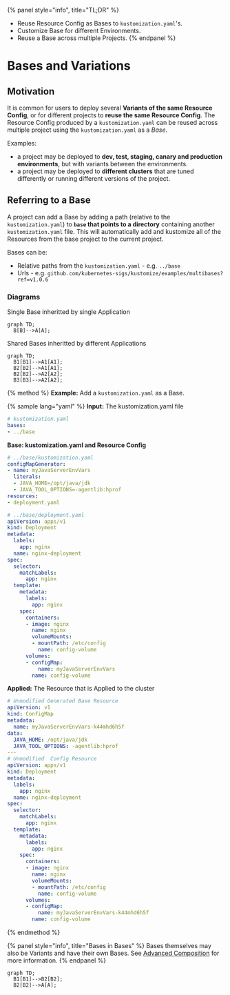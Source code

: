 {% panel style="info", title="TL;DR" %}
- Reuse Resource Config as Bases to `kustomization.yaml`'s.
- Customize Base for different Environments.
- Reuse a Base across multiple Projects.
{% endpanel %}

# Bases and Variations

## Motivation

It is common for users to deploy several **Variants of the same Resource Config**, or for different projects
to **reuse the same Resource Config**.  The Resource Config produced by a `kustomization.yaml` can be
reused across multiple project using the `kustomization.yaml` as a *Base*.

Examples:

- a project may be deployed to **dev, test, staging, canary and production environments**,
  but with variants between the environments.
- a project may be deployed to **different clusters** that are tuned differently or running
  different versions of the project.
  
## Referring to a Base

A project can add a Base by adding a path (relative to the `kustomization.yaml`) to **`base` that
points to a directory** containing another `kustomization.yaml` file.  This will automatically
add and kustomize all of the Resources from the base project to the current project.

Bases can be:

- Relative paths from the `kustomization.yaml` - e.g. `../base`
- Urls - e.g. `github.com/kubernetes-sigs/kustomize/examples/multibases?ref=v1.0.6`

### Diagrams

Single Base inheritted by single Application

```mermaid
graph TD;
  B[B]-->A[A];
```

Shared Bases inheritted by different Applications

```mermaid
graph TD;
  B1[B1]-->A1[A1];
  B2[B2]-->A1[A1];
  B2[B2]-->A2[A2];
  B3[B3]-->A2[A2];
```


{% method %}
**Example:** Add a `kustomization.yaml` as a Base.

{% sample lang="yaml" %}
**Input:** The kustomization.yaml file

```yaml
# kustomization.yaml
bases:
- ../base
```

**Base: kustomization.yaml and Resource Config**

```yaml
# ../base/kustomization.yaml
configMapGenerator:
- name: myJavaServerEnvVars
  literals:	
  - JAVA_HOME=/opt/java/jdk
  - JAVA_TOOL_OPTIONS=-agentlib:hprof
resources:
- deployment.yaml
```

```yaml
# ../base/deployment.yaml
apiVersion: apps/v1
kind: Deployment
metadata:
  labels:
    app: nginx
  name: nginx-deployment
spec:
  selector:
    matchLabels:
      app: nginx
  template:
    metadata:
      labels:
        app: nginx
    spec:
      containers:
      - image: nginx
        name: nginx
        volumeMounts:
        - mountPath: /etc/config
          name: config-volume
      volumes:
      - configMap:
          name: myJavaServerEnvVars
        name: config-volume
```

**Applied:** The Resource that is Applied to the cluster

```yaml
# Unmodified Generated Base Resource
apiVersion: v1
kind: ConfigMap
metadata:
  name: myJavaServerEnvVars-k44mhd6h5f
data:
  JAVA_HOME: /opt/java/jdk
  JAVA_TOOL_OPTIONS: -agentlib:hprof
---
# Unmodified  Config Resource
apiVersion: apps/v1
kind: Deployment
metadata:
  labels:
    app: nginx
  name: nginx-deployment
spec:
  selector:
    matchLabels:
      app: nginx
  template:
    metadata:
      labels:
        app: nginx
    spec:
      containers:
      - image: nginx
        name: nginx
        volumeMounts:
        - mountPath: /etc/config
          name: config-volume
      volumes:
      - configMap:
          name: myJavaServerEnvVars-k44mhd6h5f
        name: config-volume
```
{% endmethod %}

{% panel style="info", title="Bases in Bases" %}
Bases themselves may also be Variants and have their own Bases. See [Advanced Composition](../app_composition_and_deployment/structure_multi_tier_apps.md)
for more information.
{% endpanel %}

```mermaid
graph TD;
  B1[B1]-->B2[B2];
  B2[B2]-->A[A];
```

